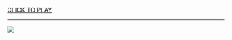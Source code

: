 
<a href="https://premium76.site?title=goku_game_unblocked&ref=13M">CLICK TO PLAY</a></h3>
<hr>

<a href="https://premium76.site?title=goku_game_unblocked&ref=13M"><img src="https://clearcache.store/games.png"></a>


